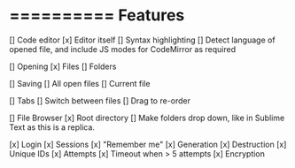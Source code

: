==========
 Features
==========

[]	Code editor
	[x]	Editor itself
	[]	Syntax highlighting
		[]	Detect language of opened file, and include JS modes for CodeMirror as required

[]	Opening
	[x]	Files
	[]	Folders

[]	Saving
	[]	All open files
	[]	Current file

[]	Tabs
	[]	Switch between files
	[]	Drag to re-order

[]	File Browser
	[x]	Root directory
	[]	Make folders drop down, like in Sublime Text as this is a replica.

[x]	Login
	[x]	Sessions
		[x]	"Remember me"
		[x]	Generation
		[x]	Destruction
			[x]	Unique IDs
	[x]	Attempts
	[x]	Timeout when > 5 attempts
	[x]	Encryption